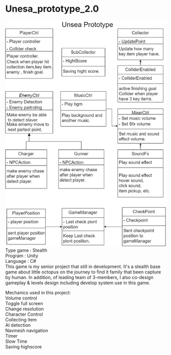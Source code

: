 # Unesa_prototype_2.0
![](Image/Unsea-Prototype.png)  
Type game : Stealth  
Program : Unity  
Language : C#  
      This game is my senior project that still in development. It's a stealth base game about little octopus on the journey to find it family that been capture by human. In addition, of leading team of 3-members, I also co-design gameplay & levels design including develop system use in this game.  
      
Mechanics used in this project:   
    Volume control  
    Toggle full screen  
    Change resolution  
    Character Control  
    Collecting item  
    AI detection  
    Navmesh navigation  
    Timer  
    Slow Time  
    Saving highscore  
